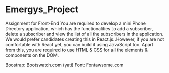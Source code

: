 # Emergys_Project
Assignment for Front-End You are required to develop a mini Phone Directory application, which has the functionalities to add a subscriber, delete a subscriber and view the list of all the subscribers in the application. We would prefer candidates creating this in React.js .However, if you are not comfortable with React yet, you can build it using JavaScript too. Apart from this, you are required to use HTML &amp; CSS for all the elements &amp; components on the DOM.

Boostrap: Bootswatch.com (yati)
Font: Fontawsome.com

